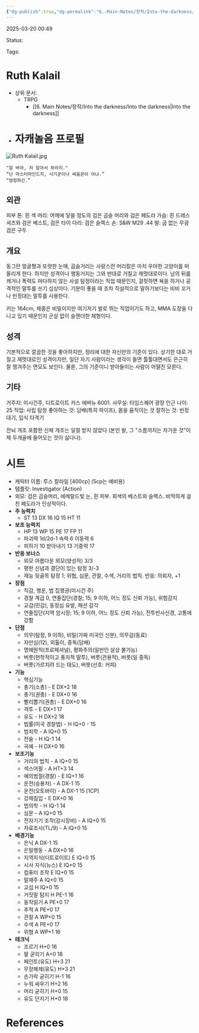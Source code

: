 ```yaml
---
{"dg-publish":true,"dg-permalink":"6.-Main-Notes/창작/Into-the-darkness/Ruth-Kalail","permalink":"/6.-Main-Notes/창작/Into-the-darkness/Ruth-Kalail/"}
---
```



2025-03-20 00:49

Status: 

Tags: 

# Ruth Kalail
- 상위 문서:
	- TRPG
		- [[6. Main Notes/창작/Into the darkness/Into the darkness\|Into the darkness]]
- # 자캐놀음 프로필
![Ruth Kalail.jpg](/img/user/Attachments/Ruth%20Kalail.jpg)

```
"알 바야, 저 알아서 하라지."
“난 마스터마인드지, 사기꾼이나 싸움꾼이 아냐.”
“멍청하긴.”
```

## 외관
피부 톤: 흰 색
머리: 어깨에 닿을 정도의 검은 곱슬 머리와 검은 페도라
가슴: 흰 드레스 셔츠와 검은 베스트, 검은 타이
다리: 검은 슬랙스
손: S&W M29 .44
발: 굽 없는 무광 검은 구두

## 개요
동그란 얼굴형과 또렷한 눈매, 곱슬거리는 사랑스런 머리칼은 마치 우아한 고양이를 떠올리게 한다. 하지만 성격이나 행동거지는 그와 반대로 거칠고 제멋대로이다. 남의 뒤를 캐거나 폭력도 마다하지 않는 사설 탐정이라는 직업 때문인지, 걸핏하면 욕을 하거나 공격적인 말투를 쓰기 십상이다. 기분이 좋을 때 조차 직설적으로 말하기보다는 비비 꼬거나 빈정대는 말투를 사용한다.

키는 164cm, 체중은 비밀이지만 여기저기 발로 뛰는 직업이기도 하고, MMA 도장을 다니고 있기 때문인지 군살 없이 슬렌더한 체형이다.

## 성격
기본적으로 깔끔한 것을 좋아하지만, 정리에 대한 자신만의 기준이 있다. 상기한 대로 거칠고 제멋대로인 성격이지만, 일단 자기 사람이라는 생각이 들면 툴툴대면서도 은근히 잘 챙겨주는 면모도 보인다. 물론, 그의 기준이니 받아들이는 사람이 어떨진 모른다.

## 기타
거주지: 미시건주, 디트로이트 카스 에버뉴 6001.
사무실:  타임스퀘어 광장 인근
나이: 25
직업: 사립 탐정
좋아하는 것: 담배(특히 파이프), 몸을 움직이는 것
잘하는 것: 빈정대기, 입식 타격기

전뇌 개조 포함한 신체 개조는 일절 받지 않았다 (본인 왈, 그 "소름끼치는 차가운 것"이 제 두개골에 들어오는 것이 싫다나).
# 시트
- 캐릭터 이름: 루스 칼라일 [400cp] (5cp는 예비용)  
- 템플릿: Investigator (Action)
- 외모: 검은 곱슬머리, 에메랄드빛 눈, 흰 피부. 회색의 베스트와 슬랙스. 비딱하게 걸친 페도라가 인상적이다.  
- **주 능력치**  
	- ST 13 DX 16 IQ 15 HT 11  
- **보조 능력치**  
	- HP 13 WP 15 PE 17 FP 11  
	- 파괴력 1d/2d-1 속력 6 이동력 6  
	- 피하기 10 받아내기 13 기중력 17  
- **반응 보너스**  
	- 외모 아름다운 외모(양성적) 3/3  
	- 평판 신념과 결단이 있는 탐정 3/-3  
	- 재능 뒷골목 탐정 1; 위협, 심문, 관찰, 수색, 거리의 법칙. 반응: 의뢰자, +1  
- **장점**  
	- 직감, 행운, 법 집행권(미시건 주)  
	- 경찰 계급 0, 연줄집단(경찰; 15; 9 이하, 어느 정도 신뢰 가능), 위험감지  
	- 교감(민감), 동정심 유발, 패션 감각  
	- 연줄집단(지역 암시장; 15; 9 이하, 어느 정도 신뢰 가능), 전투반사신경, 고통에 강함  
- **단점**  
	- 의무(탐정, 9 이하), 비밀(가짜 미국인 신분), 의무감(동료)  
	- 자만심(12), 외톨이, 중독(담배)  
	- 명예원칙(프로페셔널), 평화주의(일반인 살상 불가능)  
	- 버릇(현학적이고 풍자적 말투), 버릇(관용적), 버릇(일 중독)  
	- 버릇(가르치려 드는 태도), 버릇(선호: 커피)  
- **기능**  
	- 핵심기능  
	- 총기(소총) - E DX+2 18  
	- 총기(권총) - E DX+0 16  
	- 빨리뽑기(권총) - E DX+0 16  
	- 격투 - E DX+1 17  
	- 유도 - H DX+2 18  
	- 법률(미국 경찰법) - H IQ+0 - 15  
	- 범죄학 - A IQ+0 15  
	- 전술 - H IQ-1 14  
	- 곡예 - H DX+0 16  
- **보조기능**  
	- 거리의 법칙 - A IQ+0 15  
	- 섹스어필 - A HT+3 14  
	- 예의범절(경찰) - E IQ+1 16  
	- 운전(승용차) - A DX-1 15
	- 운전(오토바이) - A DX-1 15 [1CP]
	- 강제침입 - E DX+0 16  
	- 법의학 - H IQ-1 14  
	- 심문 - A IQ+0 15  
	- 전자기기 조작(감시장비) - A IQ+0 15  
	- 자료조사(TL/9) - A IQ+0 15  
- **배경기능**  
	- 은닉 A DX-1 15  
	- 은밀행동 - A DX+0 16  
	- 지역지식(디트로이트) E IQ+0 15  
	- 시사 지식(뉴스) E IQ+0 15  
	- 컴퓨터 조작 E IQ+0 15  
	- 말재주 A IQ+0 15  
	- 교섭 H IQ+0 15  
	- 거짓말 탐지 H PE-1 16  
	- 동작읽기 A PE+0 17  
	- 추적 A PE+0 17  
	- 관찰 A WP+0 15  
	- 수색 A PE+0 17  
	- 위협 A WP+1 16  
- **테크닉**  
	- 조르기 H+0 16  
	- 팔 굳히기 A+0 18  
	- 페인트(유도) H+3 21  
	- 무장해제(유도) H+3 21  
	- 손가락 굳히기 H-1 16  
	- 누워 싸우기 H+2 16  
	- 머리 굳히기 H+0 15  
	- 유도 던지기 H+0 18

# References
